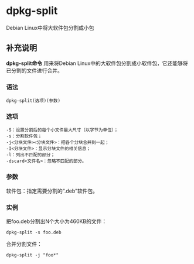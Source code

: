#  dpkg-split

Debian Linux中将大软件包分割成小包

##  补充说明

**dpkg-split命令** 用来将Debian Linux中的大软件包分割成小软件包，它还能够将已分割的文件进行合并。

###  语法

    
    
    dpkg-split(选项)(参数)
    

###  选项

    
    
    -S：设置分割后的每个小文件最大尺寸（以字节为单位）；
    -s：分割软件包；
    -j<分块文件><分块文件>：把各个分块合并到一起；
    -I<分块文件>：显示分块文件的相关信息；
    -l：列出不匹配的部分；
    -dscard<文件名>：忽略不匹配的部分。
    

###  参数

软件包：指定需要分割的“.deb”软件包。

###  实例

把foo.deb分割出N个大小为460KB的文件：

    
    
    dpkg-split -s foo.deb
    

合并分割文件：

    
    
    dpkg-split -j "foo*"
    

